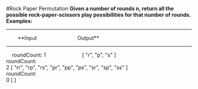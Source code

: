#Rock Paper Permutation
**Given a number of rounds n, return all the possible rock-paper-scissors play possibilities for that number of rounds.**
<br />
**Examples:**
<hr />
&nbsp;&nbsp;&nbsp;&nbsp;&nbsp;&nbsp;&nbsp;&nbsp;**Input&nbsp;&nbsp;&nbsp;&nbsp;&nbsp;&nbsp;&nbsp;&nbsp;&nbsp;&nbsp;&nbsp;&nbsp;&nbsp;&nbsp;&nbsp;&nbsp;&nbsp;&nbsp;&nbsp;&nbsp;&nbsp;&nbsp;&nbsp;&nbsp;&nbsp;&nbsp;&nbsp;&nbsp;Output**
<hr />
&nbsp;&nbsp;&nbsp;&nbsp;roundCount: 1	&nbsp;&nbsp;&nbsp;&nbsp;&nbsp;&nbsp;&nbsp;&nbsp;&nbsp;&nbsp;&nbsp;&nbsp;&nbsp;&nbsp;&nbsp;&nbsp;&nbsp;&nbsp;&nbsp;&nbsp;&nbsp;&nbsp;&nbsp;&nbsp;[ "r", "p", "s" ]
<br />
roundCount:
<br />
2	[ "rr", "rp", "rs", "pr", "pp", "ps", "sr", "sp", "ss" ]
<br />
roundCount:
<br />
0	[ ]
